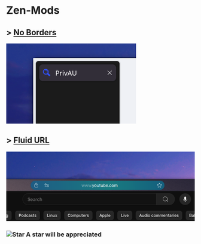 # Zen-Mods

## > [**No Borders**](https://zen-browser.app/themes/ab97c137-801e-4bd2-b95f-f0856f42c95a)

![No Borders thumbnail](https://raw.githubusercontent.com/wysh3/Zen-Mods/refs/heads/main/No%20Borders/image.png)

## > [**Fluid URL**](https://zen-browser.app/themes/cfa711cf-e9f7-4c35-8289-3e7633f93565)

![Fluid URL thumbnail](https://raw.githubusercontent.com/wysh3/Zen-Mods/refs/heads/main/Fluid%20URL/image.png)




### <img src="https://raw.githubusercontent.com/Tarikul-Islam-Anik/Microsoft-Teams-Animated-Emojis/master/Emojis/Travel%20and%20places/Star.png" alt="Star" width="25" height="25" align="top"/>  A star will be appreciated
